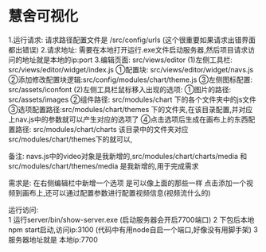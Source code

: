 # 慧舍可视化
1.运行请求:  请求路径配置文件是 /src/config/urls (这个很重要如果请求出错界面都出错误)
2.请求地址:  需要在本地打开运行.exe文件启动服务器,然后项目请求访问的地址就是本地的ip:port
3.编辑页面: src/views/editor
(1)左侧工具栏: src/views/editor/widget/index.js
①配置块: src/views/editor/widget/navs.js
②添加修改配置块逻辑:src/config/modules/chart/theme.js
③左侧图标配置: src/assets/iconfont
(2)左侧工具栏鼠标移入出现的选项:
①图片的路径: src/assets/images
②组件路径: src/modules/chart 下的各个文件夹中的js文件
③选项配置路径:src/modules/chart/themes 下的文件夹,在该目录配置,并对应上nav.js中的参数就可以产生对应的选项了
④点击选项后生成在画布上的东西配置路径: src/modules/chart/charts 该目录中的文件夹对应src/modules/chart/themes下的就可以,


备注: navs.js中的video对象是我新增的,src/modules/chart/charts/media 和 src/modules/chart/themes/media 是我新增的,用于完成需求

需求是: 在右侧编辑栏中新增一个选项 是可以像上面的那些一样 点击添加一个视频到画布上,还可以通过配置参数进行配置视频信息(视频流什么的)

运行访问:   
1 运行server/bin/show-server.exe (启动服务器会开启7700端口)
	2 下包后本地 npm start启动,访问ip:3100  (代码中有用node自启一个端口,好像没有用脚手架)
	3 服务器地址就是 本地ip:7700